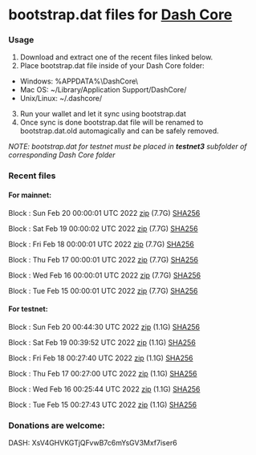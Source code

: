 # bootstrap.dat files for [Dash Core](https://github.com/dashpay/dash)

### Usage

1. Download and extract one of the recent files linked below.
2. Place bootstrap.dat file inside of your Dash Core folder:
 - Windows: %APPDATA%\DashCore\
 - Mac OS: ~/Library/Application Support/DashCore/
 - Unix/Linux: ~/.dashcore/
3. Run your wallet and let it sync using bootstrap.dat
4. Once sync is done bootstrap.dat file will be renamed to bootstrap.dat.old automagically and can be safely removed.

_NOTE: bootstrap.dat for testnet must be placed in **testnet3** subfolder of corresponding Dash Core folder_

### Recent files

#### For mainnet:

Block [](https://insight.dash.org/insight/block/): Sun Feb 20 00:00:01 UTC 2022 [zip](https://dash-bootstrap.ams3.digitaloceanspaces.com/mainnet/2022-02-20/bootstrap.dat.zip) (7.7G) [SHA256](https://dash-bootstrap.ams3.digitaloceanspaces.com/mainnet/2022-02-20/sha256.txt)

Block [](https://insight.dash.org/insight/block/): Sat Feb 19 00:00:02 UTC 2022 [zip](https://dash-bootstrap.ams3.digitaloceanspaces.com/mainnet/2022-02-19/bootstrap.dat.zip) (7.7G) [SHA256](https://dash-bootstrap.ams3.digitaloceanspaces.com/mainnet/2022-02-19/sha256.txt)

Block [](https://insight.dash.org/insight/block/): Fri Feb 18 00:00:01 UTC 2022 [zip](https://dash-bootstrap.ams3.digitaloceanspaces.com/mainnet/2022-02-18/bootstrap.dat.zip) (7.7G) [SHA256](https://dash-bootstrap.ams3.digitaloceanspaces.com/mainnet/2022-02-18/sha256.txt)

Block [](https://insight.dash.org/insight/block/): Thu Feb 17 00:00:01 UTC 2022 [zip](https://dash-bootstrap.ams3.digitaloceanspaces.com/mainnet/2022-02-17/bootstrap.dat.zip) (7.7G) [SHA256](https://dash-bootstrap.ams3.digitaloceanspaces.com/mainnet/2022-02-17/sha256.txt)

Block [](https://insight.dash.org/insight/block/): Wed Feb 16 00:00:01 UTC 2022 [zip](https://dash-bootstrap.ams3.digitaloceanspaces.com/mainnet/2022-02-16/bootstrap.dat.zip) (7.7G) [SHA256](https://dash-bootstrap.ams3.digitaloceanspaces.com/mainnet/2022-02-16/sha256.txt)

Block [](https://insight.dash.org/insight/block/): Tue Feb 15 00:00:01 UTC 2022 [zip](https://dash-bootstrap.ams3.digitaloceanspaces.com/mainnet/2022-02-15/bootstrap.dat.zip) (7.7G) [SHA256](https://dash-bootstrap.ams3.digitaloceanspaces.com/mainnet/2022-02-15/sha256.txt)


#### For testnet:

Block [](https://testnet-insight.dashevo.org/insight/block/): Sun Feb 20 00:44:30 UTC 2022 [zip](https://dash-bootstrap.ams3.digitaloceanspaces.com/testnet/2022-02-20/bootstrap.dat.zip) (1.1G) [SHA256](https://dash-bootstrap.ams3.digitaloceanspaces.com/testnet/2022-02-20/sha256.txt)

Block [](https://testnet-insight.dashevo.org/insight/block/): Sat Feb 19 00:39:52 UTC 2022 [zip](https://dash-bootstrap.ams3.digitaloceanspaces.com/testnet/2022-02-19/bootstrap.dat.zip) (1.1G) [SHA256](https://dash-bootstrap.ams3.digitaloceanspaces.com/testnet/2022-02-19/sha256.txt)

Block [](https://testnet-insight.dashevo.org/insight/block/): Fri Feb 18 00:27:40 UTC 2022 [zip](https://dash-bootstrap.ams3.digitaloceanspaces.com/testnet/2022-02-18/bootstrap.dat.zip) (1.1G) [SHA256](https://dash-bootstrap.ams3.digitaloceanspaces.com/testnet/2022-02-18/sha256.txt)

Block [](https://testnet-insight.dashevo.org/insight/block/): Thu Feb 17 00:27:00 UTC 2022 [zip](https://dash-bootstrap.ams3.digitaloceanspaces.com/testnet/2022-02-17/bootstrap.dat.zip) (1.1G) [SHA256](https://dash-bootstrap.ams3.digitaloceanspaces.com/testnet/2022-02-17/sha256.txt)

Block [](https://testnet-insight.dashevo.org/insight/block/): Wed Feb 16 00:25:44 UTC 2022 [zip](https://dash-bootstrap.ams3.digitaloceanspaces.com/testnet/2022-02-16/bootstrap.dat.zip) (1.1G) [SHA256](https://dash-bootstrap.ams3.digitaloceanspaces.com/testnet/2022-02-16/sha256.txt)

Block [](https://testnet-insight.dashevo.org/insight/block/): Tue Feb 15 00:27:43 UTC 2022 [zip](https://dash-bootstrap.ams3.digitaloceanspaces.com/testnet/2022-02-15/bootstrap.dat.zip) (1.1G) [SHA256](https://dash-bootstrap.ams3.digitaloceanspaces.com/testnet/2022-02-15/sha256.txt)


### Donations are welcome:

DASH: XsV4GHVKGTjQFvwB7c6mYsGV3Mxf7iser6
